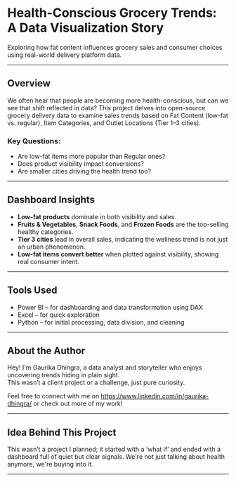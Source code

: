 # Health-Conscious Grocery Trends: A Data Visualization Story
Exploring how fat content influences grocery sales and consumer choices using real-world delivery platform data.

---

## Overview
We often hear that people are becoming more health-conscious, but can we see that shift reflected in data?
This project delves into open-source grocery delivery data to examine sales trends based on Fat Content (low-fat vs. regular), Item Categories, and Outlet Locations (Tier 1–3 cities).

### Key Questions:
- Are low-fat items more popular than Regular ones?
- Does product visibility impact conversions?
- Are smaller cities driving the health trend too?

---

## Dashboard Insights

- **Low-fat products** dominate in both visibility and sales.
- **Fruits & Vegetables**, **Snack Foods**, and **Frozen Foods** are the top-selling healthy categories.
- **Tier 3 cities** lead in overall sales, indicating the wellness trend is not just an urban phenomenon.
- **Low-fat items convert better** when plotted against visibility, showing real consumer intent.

---
## Tools Used

- Power BI – for dashboarding and data transformation using DAX
- Excel – for quick exploration 
- Python – for initial processing, data division, and cleaning 

---

## About the Author

Hey! I'm Gaurika Dhingra, a data analyst and storyteller who enjoys uncovering trends hiding in plain sight.  
This wasn’t a client project or a challenge, just pure curiosity.

Feel free to connect with me on https://www.linkedin.com/in/gaurika-dhingra/ or check out more of my work!

---

## Idea Behind This Project
This wasn’t a project I planned; it started with a ‘what if’ and ended with a dashboard full of quiet but clear signals. We're not just talking about health anymore, we're buying into it.

---

